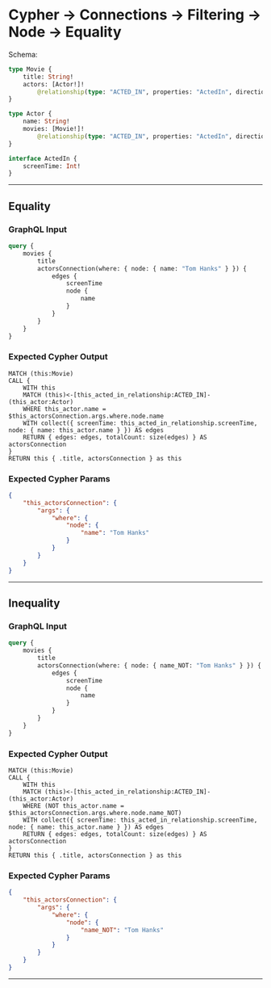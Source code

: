 # Cypher -> Connections -> Filtering -> Node -> Equality

Schema:

```graphql
type Movie {
    title: String!
    actors: [Actor!]!
        @relationship(type: "ACTED_IN", properties: "ActedIn", direction: IN)
}

type Actor {
    name: String!
    movies: [Movie!]!
        @relationship(type: "ACTED_IN", properties: "ActedIn", direction: OUT)
}

interface ActedIn {
    screenTime: Int!
}
```

---

## Equality

### GraphQL Input

```graphql
query {
    movies {
        title
        actorsConnection(where: { node: { name: "Tom Hanks" } }) {
            edges {
                screenTime
                node {
                    name
                }
            }
        }
    }
}
```

### Expected Cypher Output

```cypher
MATCH (this:Movie)
CALL {
    WITH this
    MATCH (this)<-[this_acted_in_relationship:ACTED_IN]-(this_actor:Actor)
    WHERE this_actor.name = $this_actorsConnection.args.where.node.name
    WITH collect({ screenTime: this_acted_in_relationship.screenTime, node: { name: this_actor.name } }) AS edges
    RETURN { edges: edges, totalCount: size(edges) } AS actorsConnection
}
RETURN this { .title, actorsConnection } as this
```

### Expected Cypher Params

```json
{
    "this_actorsConnection": {
        "args": {
            "where": {
                "node": {
                    "name": "Tom Hanks"
                }
            }
        }
    }
}
```

---

## Inequality

### GraphQL Input

```graphql
query {
    movies {
        title
        actorsConnection(where: { node: { name_NOT: "Tom Hanks" } }) {
            edges {
                screenTime
                node {
                    name
                }
            }
        }
    }
}
```

### Expected Cypher Output

```cypher
MATCH (this:Movie)
CALL {
    WITH this
    MATCH (this)<-[this_acted_in_relationship:ACTED_IN]-(this_actor:Actor)
    WHERE (NOT this_actor.name = $this_actorsConnection.args.where.node.name_NOT)
    WITH collect({ screenTime: this_acted_in_relationship.screenTime, node: { name: this_actor.name } }) AS edges
    RETURN { edges: edges, totalCount: size(edges) } AS actorsConnection
}
RETURN this { .title, actorsConnection } as this
```

### Expected Cypher Params

```json
{
    "this_actorsConnection": {
        "args": {
            "where": {
                "node": {
                    "name_NOT": "Tom Hanks"
                }
            }
        }
    }
}
```

---
